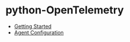 # python-OpenTelemetry

- [Getting Started](https://opentelemetry.io/docs/instrumentation/python/getting-started/)
- [Agent Configuration](https://opentelemetry.io/docs/instrumentation/python/automatic/agent-config/)
